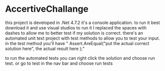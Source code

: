 # AccertiveChallange
this project is developed in .Net 4.7.2 it's a console application. to run it best download it and use visual studios to run it 
I replaced the spaces with dashes to allow me to better test if my solution is correct. 
there's an automated unit text project with test methods to allow you to test your input.
in the test method you'll have " Assert.AreEqual("put the actual correct solution here", the actual result here );"

to run the automated tests you can right click the solution and choose run test. or go to test in the nav bar and choose run tests
